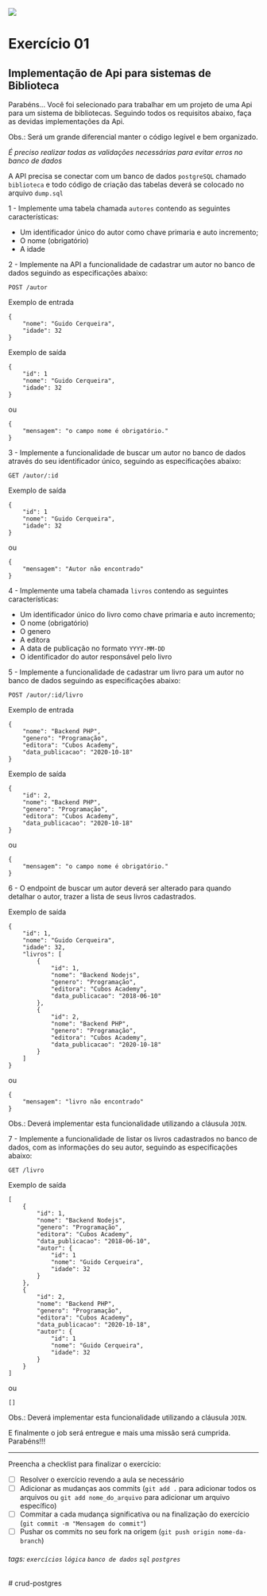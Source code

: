 ![](https://i.imgur.com/xG74tOh.png)

# Exercício 01

## Implementação de Api para sistemas de Biblioteca

Parabéns... Você foi selecionado para trabalhar em um projeto de uma Api para um sistema de bibliotecas. Seguindo todos os requisitos abaixo, faça as devidas implementações da Api.

Obs.: Será um grande diferencial manter o código legível e bem organizado.

_É preciso realizar todas as validações necessárias para evitar erros no banco de dados_

A API precisa se conectar com um banco de dados `postgreSQL` chamado `biblioteca` e todo código de criação das tabelas deverá se colocado no arquivo `dump.sql`

1 - Implemente uma tabela chamada `autores` contendo as seguintes características:

- Um identificador único do autor como chave primaria e auto incremento;
- O nome (obrigatório)
- A idade

2 - Implemente na API a funcionalidade de cadastrar um autor no banco de dados seguindo as especificações abaixo:

`POST /autor`

Exemplo de entrada

```
{
    "nome": "Guido Cerqueira",
    "idade": 32
}
```

Exemplo de saída

```
{
    "id": 1
    "nome": "Guido Cerqueira",
    "idade": 32
}
```

ou

```
{
    "mensagem": "o campo nome é obrigatório."
}
```

3 - Implemente a funcionalidade de buscar um autor no banco de dados através do seu identificador único, seguindo as especificações abaixo:

`GET /autor/:id`

Exemplo de saída

```
{
    "id": 1
    "nome": "Guido Cerqueira",
    "idade": 32
}
```

ou

```
{
    "mensagem": "Autor não encontrado"
}
```

4 - Implemente uma tabela chamada `livros` contendo as seguintes características:

- Um identificador único do livro como chave primaria e auto incremento;
- O nome (obrigatório)
- O genero
- A editora
- A data de publicação no formato `YYYY-MM-DD`
- O identificador do autor responsável pelo livro

5 - Implemente a funcionalidade de cadastrar um livro para um autor no banco de dados seguindo as especificações abaixo:

`POST /autor/:id/livro`

Exemplo de entrada

```
{
	"nome": "Backend PHP",
	"genero": "Programação",
	"editora": "Cubos Academy",
	"data_publicacao": "2020-10-18"
}
```

Exemplo de saída

```
{
	"id": 2,
	"nome": "Backend PHP",
	"genero": "Programação",
	"editora": "Cubos Academy",
	"data_publicacao": "2020-10-18"
}
```

ou

```
{
    "mensagem": "o campo nome é obrigatório."
}
```

6 - O endpoint de buscar um autor deverá ser alterado para quando detalhar o autor, trazer a lista de seus livros cadastrados.

Exemplo de saída

```
{
    "id": 1,
    "nome": "Guido Cerqueira",
    "idade": 32,
    "livros": [
        {
            "id": 1,
            "nome": "Backend Nodejs",
            "genero": "Programação",
            "editora": "Cubos Academy",
            "data_publicacao": "2018-06-10"
        },
        {
            "id": 2,
            "nome": "Backend PHP",
            "genero": "Programação",
            "editora": "Cubos Academy",
            "data_publicacao": "2020-10-18"
        }
    ]
}
```

ou

```
{
    "mensagem": "livro não encontrado"
}
```

Obs.: Deverá implementar esta funcionalidade utilizando a cláusula `JOIN`.

7 - Implemente a funcionalidade de listar os livros cadastrados no banco de dados, com as informações do seu autor, seguindo as especificações abaixo:

`GET /livro`

Exemplo de saída

```
[
    {
        "id": 1,
        "nome": "Backend Nodejs",
        "genero": "Programação",
        "editora": "Cubos Academy",
        "data_publicacao": "2018-06-10",
        "autor": {
            "id": 1
            "nome": "Guido Cerqueira",
            "idade": 32
        }
    },
    {
        "id": 2,
        "nome": "Backend PHP",
        "genero": "Programação",
        "editora": "Cubos Academy",
        "data_publicacao": "2020-10-18",
        "autor": {
            "id": 1
            "nome": "Guido Cerqueira",
            "idade": 32
        }
    }
]
```

ou

```
[]
```

Obs.: Deverá implementar esta funcionalidade utilizando a cláusula `JOIN`.

E finalmente o job será entregue e mais uma missão será cumprida. Parabéns!!!

---

Preencha a checklist para finalizar o exercício:

- [ ] Resolver o exercício revendo a aula se necessário
- [ ] Adicionar as mudanças aos commits (`git add .` para adicionar todos os arquivos ou `git add nome_do_arquivo` para adicionar um arquivo específico)
- [ ] Commitar a cada mudança significativa ou na finalização do exercício (`git commit -m "Mensagem do commit"`)
- [ ] Pushar os commits no seu fork na origem (`git push origin nome-da-branch`)

###### tags: `exercícios` `lógica` `banco de dados` `sql` `postgres`
#   c r u d - p o s t g r e s  
 